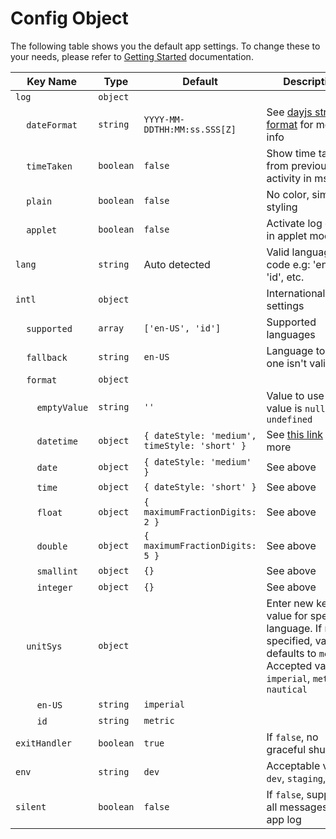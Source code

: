 # Config Object

The following table shows you the default app settings. To change these to your needs, please refer to [Getting Started](01-getting-started.md) documentation.

| Key Name | Type | Default | Description |
| ------- | ---- | ----- | ----------- |
| ```log``` | ```object``` | | |
| &nbsp;&nbsp;&nbsp;&nbsp;```dateFormat``` | ```string``` | ```YYYY-MM-DDTHH:MM:ss.SSS[Z]```| See [dayjs string & format](https://day.js.org/docs/en/parse/string-format) for more info |
| &nbsp;&nbsp;&nbsp;&nbsp;```timeTaken``` | ```boolean``` | ```false```| Show time taken from previous activity in ms |
| &nbsp;&nbsp;&nbsp;&nbsp;```plain``` | ```boolean``` | ```false```| No color, simple styling |
| &nbsp;&nbsp;&nbsp;&nbsp;```applet``` | ```boolean``` | ```false```| Activate log even in applet mode |
| ```lang``` | ```string``` | Auto detected | Valid language code e.g: 'en-US', 'id', etc. |
| ```intl``` | ```object``` | | Internationalization settings |
| &nbsp;&nbsp;&nbsp;&nbsp;```supported``` | ```array``` | ```['en-US', 'id']``` | Supported languages |
| &nbsp;&nbsp;&nbsp;&nbsp;```fallback``` | ```string``` | ```en-US``` | Language to use if one isn't valid |
| &nbsp;&nbsp;&nbsp;&nbsp;```format``` | ```object``` | | |
| &nbsp;&nbsp;&nbsp;&nbsp;&nbsp;&nbsp;&nbsp;&nbsp;```emptyValue``` | ```string``` | ```''``` | Value to use if value is ```null``` or ```undefined``` |
| &nbsp;&nbsp;&nbsp;&nbsp;&nbsp;&nbsp;&nbsp;&nbsp;```datetime``` | ```object``` | ```{ dateStyle: 'medium', timeStyle: 'short' }``` | See [this link](https://developer.mozilla.org/en-US/docs/Web/JavaScript/Reference/Global_Objects/Intl/DateTimeFormat) for more |
| &nbsp;&nbsp;&nbsp;&nbsp;&nbsp;&nbsp;&nbsp;&nbsp;```date``` | ```object``` | ```{ dateStyle: 'medium' }``` | See above |
| &nbsp;&nbsp;&nbsp;&nbsp;&nbsp;&nbsp;&nbsp;&nbsp;```time``` | ```object``` | ```{ dateStyle: 'short' }``` | See above |
| &nbsp;&nbsp;&nbsp;&nbsp;&nbsp;&nbsp;&nbsp;&nbsp;```float``` | ```object``` | ```{ maximumFractionDigits: 2 }``` | See above |
| &nbsp;&nbsp;&nbsp;&nbsp;&nbsp;&nbsp;&nbsp;&nbsp;```double``` | ```object``` | ```{ maximumFractionDigits: 5 }``` | See above |
| &nbsp;&nbsp;&nbsp;&nbsp;&nbsp;&nbsp;&nbsp;&nbsp;```smallint``` | ```object``` | ```{}``` | See above |
| &nbsp;&nbsp;&nbsp;&nbsp;&nbsp;&nbsp;&nbsp;&nbsp;```integer``` | ```object``` | ```{}``` | See above |
| &nbsp;&nbsp;&nbsp;&nbsp;```unitSys``` | ```object``` | | Enter new key-value for specific language. If not specified, value defaults to ```metric```. Accepted values: ```imperial```, ```metric```, ```nautical``` |
| &nbsp;&nbsp;&nbsp;&nbsp;&nbsp;&nbsp;&nbsp;&nbsp;```en-US``` | ```string``` | ```imperial``` | |
| &nbsp;&nbsp;&nbsp;&nbsp;&nbsp;&nbsp;&nbsp;&nbsp;```id``` | ```string``` | ```metric``` | |
| ```exitHandler``` | ```boolean``` | ```true``` | If ```false```, no graceful shutdown |
| ```env``` | ```string``` | ```dev``` | Acceptable values: ```dev```, ```staging```, ```prod``` |
| ```silent``` | ```boolean``` | ```false``` | If ```false```, suppress all messages. Incl. app log |
